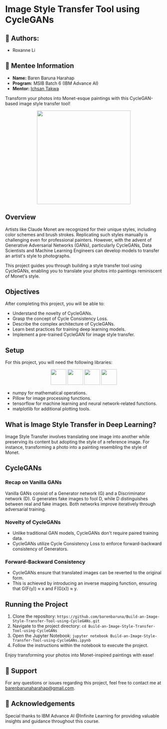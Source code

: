 # Image Style Transfer Tool using CycleGANs

<!-- Author -->
<h2 align="left">📝 Authors:</h2>
<ul>
    <li><a>Roxanne Li</a></li>
</ul>


<!-- Mentee Information -->
<h2 align="left">🚀 Mentee Information</h2>
<ul align="left">
    <li><strong>Name:</strong> Baren Baruna Harahap</li>
    <li><strong>Program:</strong> MSIB Batch 6 (IBM Advance AI)</li>
    <li><strong>Mentor:</strong> <a href="https://github.com/Ichsan-Takwa">Ichsan Takwa</a></li>
</ul>

Transform your photos into Monet-esque paintings with this CycleGAN-based image style transfer tool!

<div align="center">
  <img src="https://upload.wikimedia.org/wikipedia/commons/thumb/7/74/Monet_dejeunersurlherbe.jpg/800px-Monet_dejeunersurlherbe.jpg" width="300"><br>
</div>

## Overview
Artists like Claude Monet are recognized for their unique styles, including color schemes and brush strokes. Replicating such styles manually is challenging even for professional painters. However, with the advent of Generative Adversarial Networks (GANs), particularly CycleGANs, Data Scientists and Machine Learning Engineers can develop models to transfer an artist's style to photographs.

This project guides you through building a style transfer tool using CycleGANs, enabling you to translate your photos into paintings reminiscent of Monet's style.

## Objectives
After completing this project, you will be able to:
- Understand the novelty of CycleGANs.
- Grasp the concept of Cycle Consistency Loss.
- Describe the complex architecture of CycleGANs.
- Learn best practices for training deep learning models.
- Implement a pre-trained CycleGAN for image style transfer.

## Setup
For this project, you will need the following libraries:
<div align="center">
  <img src="https://upload.wikimedia.org/wikipedia/commons/1/1a/NumPy_logo.svg" width="50">
  <img src="https://upload.wikimedia.org/wikipedia/commons/4/47/PNG_transparency_demonstration_1.png" width="50">
  <img src="https://www.tensorflow.org/images/tf_logo_social.png" width="50">
  <img src="https://upload.wikimedia.org/wikipedia/commons/0/01/Created_with_Matplotlib-logo.svg" width="50"><br>
</div>
<ul align="left">
  <li>numpy for mathematical operations.</li>
  <li>Pillow for image processing functions.</li>
  <li>tensorflow for machine learning and neural network-related functions.</li>
  <li>matplotlib for additional plotting tools.</li>
</ul>

## What is Image Style Transfer in Deep Learning?
Image Style Transfer involves translating one image into another while preserving its content but adopting the style of a reference image. For instance, transforming a photo into a painting resembling the style of Monet.

## CycleGANs
### Recap on Vanilla GANs
Vanilla GANs consist of a Generator network (G) and a Discriminator network (D). G generates fake images to fool D, while D distinguishes between real and fake images. Both networks improve iteratively through adversarial training.

### Novelty of CycleGANs
- Unlike traditional GAN models, CycleGANs don't require paired training data.
- CycleGANs utilize Cycle Consistency Loss to enforce forward-backward consistency of Generators.

### Forward-Backward Consistency
- CycleGANs ensure that translated images can be reverted to the original form.
- This is achieved by introducing an inverse mapping function, ensuring that G(F(y)) ≈ x and F(G(x)) ≈ y.

## Running the Project
1. Clone the repository: `https://github.com/barenbaruna/Build-an-Image-Style-Transfer-Tool-using-CycleGANs.git`
2. Navigate to the project directory: `cd Build-an-Image-Style-Transfer-Tool-using-CycleGANs`
3. Open the Jupyter Notebook: `jupyter notebook Build-an-Image-Style-Transfer-Tool-using-CycleGANs.ipynb`
4. Follow the instructions within the notebook to execute the project.

Enjoy transforming your photos into Monet-inspired paintings with ease!

<!-- Support -->
<h2 align="left">📧 Support</h2>
<p align="left">For any questions or issues regarding this project, feel free to contact me at <a href="mailto:barenbarunaharahap@gmail.com">barenbarunaharahap@gmail.com</a>.</p>

<!-- Acknowledgements -->
<h2 align="left">🙏 Acknowledgements</h2>
<p align="left">Special thanks to IBM Advance AI @Infinite Learning for providing valuable insights and guidance throughout this course.</p>
